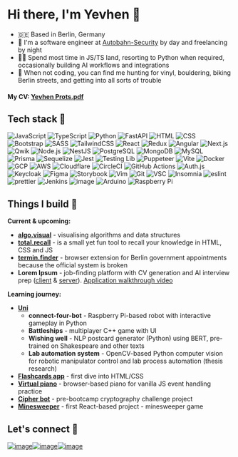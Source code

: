 # Hi there, I'm Yevhen 👋

- 🇩🇪 Based in Berlin, Germany
- 👷 I'm a software engineer at [Autobahn-Security](https://autobahn-security.com/) by day and freelancing by night
- 👨‍💻 Spend most time in JS/TS land, resorting to Python when required, occasionally building AI workflows and integrations
- 🪩 When not coding, you can find me hunting for vinyl, bouldering, biking Berlin streets, and getting into all sorts of trouble

#### My CV: [Yevhen Prots.pdf](https://raw.githubusercontent.com/proyev/proyev/main/Yevhen-Prots_CV.pdf)

## Tech stack 🔧

![JavaScript](https://img.shields.io/badge/JavaScript-F7DF1E?style=for-the-badge&logo=JavaScript&logoColor=white)
![TypeScript](https://img.shields.io/badge/TypeScript-007ACC?style=for-the-badge&logo=typescript&logoColor=white)
![Python](https://img.shields.io/badge/Python-14354C?style=for-the-badge&logo=python&logoColor=white)
![FastAPI](https://img.shields.io/badge/FastAPI-005571?style=for-the-badge&logo=fastapi)
![HTML](https://img.shields.io/badge/HTML5-E34F26?style=for-the-badge&logo=html5&logoColor=white)
![CSS](https://img.shields.io/badge/CSS3-1572B6?style=for-the-badge&logo=css3&logoColor=white)
![Bootstrap](https://img.shields.io/badge/Bootstrap-563D7C?style=for-the-badge&logo=bootstrap&logoColor=white)
![SASS](https://img.shields.io/badge/Sass-CC6699?style=for-the-badge&logo=sass&logoColor=white)
![TailwindCSS](https://img.shields.io/badge/Tailwind_CSS-38B2AC?style=for-the-badge&logo=tailwind-css&logoColor=white)
![React](https://img.shields.io/badge/React-20232A?style=for-the-badge&logo=react&logoColor=61DAFB)
![Redux](https://img.shields.io/badge/Redux-593D88?style=for-the-badge&logo=redux&logoColor=white)
![Angular](https://img.shields.io/badge/angular-%23DD0031.svg?style=for-the-badge&logo=angular&logoColor=white)
![Next.js](https://img.shields.io/badge/Next-black?style=for-the-badge&logo=next.js&logoColor=white)
![Qwik](https://img.shields.io/badge/qwik-%238B5CF6.svg?style=for-the-badge&logo=qwik&logoColor=white)
![Node.js](https://img.shields.io/badge/Node.js-339933?style=for-the-badge&logo=nodedotjs&logoColor=white)
![NestJS](https://img.shields.io/badge/nestjs-%23E0234E.svg?style=for-the-badge&logo=nestjs&logoColor=white)
![PostgreSQL](https://img.shields.io/badge/PostgreSQL-316192?style=for-the-badge&logo=postgresql&logoColor=white)
![MongoDB](https://img.shields.io/badge/MongoDB-4EA94B?style=for-the-badge&logo=mongodb&logoColor=white)
![MySQL](https://img.shields.io/badge/mysql-%2300f.svg?style=for-the-badge&logo=mysql&logoColor=white)
![Prisma](https://img.shields.io/badge/Prisma-3982CE?style=for-the-badge&logo=Prisma&logoColor=white)
![Sequelize](https://img.shields.io/badge/Sequelize-52B0E7?style=for-the-badge&logo=Sequelize&logoColor=white)
![Jest](https://img.shields.io/badge/Jest-323330?style=for-the-badge&logo=Jest&logoColor=white)
![Testing Lib](https://img.shields.io/badge/testing%20library-323330?style=for-the-badge&logo=testing-library&logoColor=red)
![Puppeteer](https://img.shields.io/badge/Puppeteer-40B5A4?style=for-the-badge&logo=Puppeteer&logoColor=white)
![Vite](https://img.shields.io/badge/vite-%23646CFF.svg?style=for-the-badge&logo=vite&logoColor=white)
![Docker](https://img.shields.io/badge/docker-%230db7ed.svg?style=for-the-badge&logo=docker&logoColor=white)
![GCP](https://img.shields.io/badge/Google_Cloud-4285F4?style=for-the-badge&logo=google-cloud&logoColor=white)
![AWS](https://img.shields.io/badge/Amazon_AWS-FF9900?style=for-the-badge&logo=amazonaws&logoColor=white)
![Cloudflare](https://img.shields.io/badge/Cloudflare-F38020?style=for-the-badge&logo=Cloudflare&logoColor=white)
![CircleCI](https://img.shields.io/badge/circleci-343434?style=for-the-badge&logo=circleci&logoColor=white)
![GitHub Actions](https://img.shields.io/badge/GitHub_Actions-2088FF?style=for-the-badge&logo=github-actions&logoColor=white)
![Auth.js](https://img.shields.io/badge/Auth.js-000000?style=for-the-badge&logo=auth0&logoColor=white)
![Keycloak](https://img.shields.io/badge/Keycloak-4D4D4D?style=for-the-badge&logo=keycloak&logoColor=white)
![Figma](https://img.shields.io/badge/Figma-F24E1E?style=for-the-badge&logo=figma&logoColor=white)
![Storybook](https://img.shields.io/badge/-Storybook-FF4785?style=for-the-badge&logo=storybook&logoColor=white)
![Vim](https://img.shields.io/badge/VIM-%2311AB00.svg?&style=for-the-badge&logo=vim&logoColor=white)
![Git](https://img.shields.io/badge/GIT-E44C30?style=for-the-badge&logo=git&logoColor=white)
![VSC](https://img.shields.io/badge/Visual_Studio_Code-0078D4?style=for-the-badge&logo=visual%20studio%20code&logoColor=white)
![Insomnia](https://img.shields.io/badge/Insomnia-4000BF?logo=insomnia&logoColor=white&style=for-the-badge)
![eslint](https://img.shields.io/badge/eslint-3A33D1?style=for-the-badge&logo=eslint&logoColor=white)
![prettier](https://img.shields.io/badge/prettier-1A2C34?style=for-the-badge&logo=prettier&logoColor=F7BA3E)
![Jenkins](https://img.shields.io/badge/Jenkins-D24939?style=for-the-badge&logo=Jenkins&logoColor=white)
![image](https://img.shields.io/badge/C%2B%2B-00599C?style=for-the-badge&logo=c%2B%2B&logoColor=white)
![Arduino](https://img.shields.io/badge/Arduino-00979D?style=for-the-badge&logo=Arduino&logoColor=white)
![Raspberry Pi](https://img.shields.io/badge/Raspberry%20Pi-A22846?style=for-the-badge&logo=Raspberry%20Pi&logoColor=white)

## Things I build 🚧

**Current & upcoming:**
* **[algo.visual](https://github.com/proyev/algo.visual)** - visualising algorithms and data structures
* **[total.recall](https://github.com/proyev/totall.recall)** - is a small yet fun tool to recall your knowledge in HTML, CSS and JS
* **[termin.finder](https://github.com/proyev/termin.finder)** - browser extension for Berlin government appointments because the official system is broken
* **Lorem Ipsum** - job-finding platform with CV generation and AI interview prep ([client](https://github.com/proyev/LoremIpsum-Client) & [server](https://github.com/proyev/LoremIpsum-Server)).  [Application walkthrough video](https://www.youtube.com/watch?v=oDUdlnxxFIA)

**Learning journey:**
* **[Uni](https://github.com/proyev/uni_projects)**
  * **connect-four-bot** - Raspberry Pi-based robot with interactive gameplay in Python
  * **Battleships** - multiplayer C++ game with UI
  * **Wishing well** - NLP postcard generator (Python) using BERT, pre-trained on Shakespeare and other texts
  * **Lab automation system** - OpenCV-based Python computer vision for robotic manipulator control and lab process automation (thesis research)
* **[Flashcards app](https://github.com/proyev/flashcards)** - first dive into HTML/CSS
* **[Virtual piano](https://github.com/proyev/virtual-piano)** - browser-based piano for vanilla JS event handling practice
* **[Cipher bot](https://github.com/proyev/chat-bot)** - pre-bootcamp cryptography challenge project
* **[Minesweeper](https://github.com/proyev/minesweeper)** - first React-based project - minesweeper game
  
## Let's connect 🤝

[![image](https://img.shields.io/badge/YouTube-FF0000?style=for-the-badge&logo=youtube&logoColor=white)](https://www.youtube.com/watch?v=dQw4w9WgXcQ)[![image](https://img.shields.io/badge/LinkedIn-0077B5?style=for-the-badge&logo=linkedin&logoColor=white)](https://www.linkedin.com/in/yprots/)[![image](https://img.shields.io/badge/Gmail-D14836?style=for-the-badge&logo=gmail&logoColor=white)](mailto:prots.yevhen@gmail.com)
